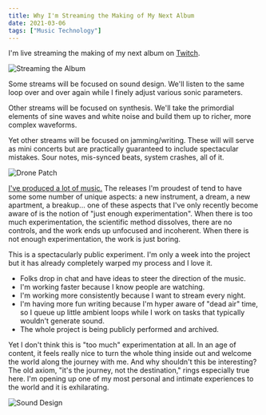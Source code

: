 ```yaml
---
title: Why I'm Streaming the Making of My Next Album
date: 2021-03-06
tags: ["Music Technology"]
---
```


I'm live streaming the making of my next album on [Twitch](https://twitch.tv/tyleretters).

![Streaming the Album](/images/streaming-album.png)

Some streams will be focused on sound design. We'll listen to the same loop over and over again while I finely adjust various sonic parameters.

Other streams will be focused on synthesis. We'll take the primordial elements of sine waves and white noise and build them up to richer, more complex waveforms.

Yet other streams will be focused on jamming/writing. These will will serve as mini concerts but are practically guaranteed to include spectacular mistakes. Sour notes, mis-synced beats, system crashes, all of it.

![Drone Patch](/images/patch.png)

[I've produced a lot of music.](/discography) The releases I'm proudest of tend to have some some number of unique aspects: a new instrument, a dream, a new apartment, a breakup... one of these aspects that I've only recently become aware of is the notion of "just enough experimentation". When there is too much experimentation, the scientific method dissolves, there are no controls, and the work ends up unfocused and incoherent. When there is not enough experimentation, the work is just boring.

This is a spectacularly public experiment. I'm only a week into the project but it has already completely warped my process and I love it.

- Folks drop in chat and have ideas to steer the direction of the music.
- I'm working faster because I know people are watching.
- I'm working more consistently because I want to stream every night.
- I'm having more fun writing because I'm hyper aware of "dead air" time, so I queue up little ambient loops while I work on tasks that typically wouldn't generate sound.
- The whole project is being publicly performed and archived.

Yet I don't think this is "too much" experimentation at all. In an age of content, it feels really nice to turn the whole thing inside out and welcome the world along the journey with me. And why shouldn't this be interesting? The old axiom, "it's the journey, not the destination," rings especially true here. I'm opening up one of my most personal and intimate experiences to the world and it is exhilarating.

![Sound Design](/images/sound-design.png)
